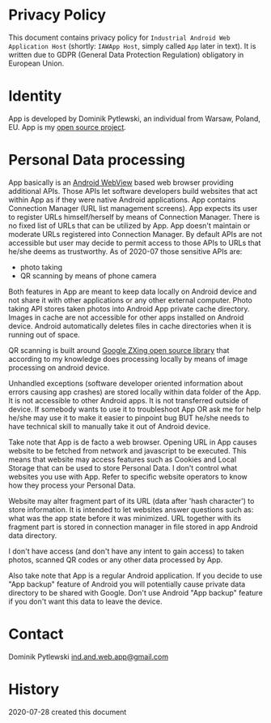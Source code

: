 # Privacy Policy

This document contains privacy policy for `Industrial Android Web Application Host` (shortly: `IAWApp Host`, simply called `App` later in text). It is written due to GDPR (General Data Protection Regulation) obligatory in European Union.

# Identity

App is developed by Dominik Pytlewski, an individual from Warsaw, Poland, EU. App is my [open source project](https://github.com/d-p-y/industrial-android-webapp-host).

# Personal Data processing

App basically is an [Android WebView](https://developer.android.com/reference/android/webkit/WebView) based web browser providing additional APIs. Those APIs let software developers build websites that act within App as if they were native Android applications. App contains Connection Manager (URL list management screens). App expects its user to register URLs himself/herself by means of Connection Manager. There is no fixed list of URLs that can be utilized by App. App doesn't maintain or moderate URLs registered into Connection Manager. By default APIs are not accessible but user may decide to permit access to those APIs to URLs that he/she deems as trustworthy. As of 2020-07 those sensitive APIs are: 
- photo taking 
- QR scanning by means of phone camera

Both features in App are meant to keep data locally on Android device and not share it with other applications or any other external computer. Photo taking API stores taken photos into Android App private cache directory. Images in cache are not accessible for other apps installed on Android device. Android automatically deletes files in cache directories when it is running out of space.

 QR scanning is built around [Google ZXing open source library](https://zxing.github.io/zxing/) that according to my knowledge does processing locally by means of image processing on android device. 

Unhandled exceptions (software developer oriented information about errors causing app crashes) are stored locally within data folder of the App. It is not accessible to other Android apps. It is not transferred outside of device. If somebody wants to use it to troubleshoot App OR ask me for help he/she may use it to make it easier to pinpoint bug BUT he/she needs to have technical skill to manually take it out of Android device.

Take note that App is de facto a web browser. Opening URL in App causes website to be fetched from network and javascript to be executed. This means that website may access features such as Cookies and Local Storage that can be used to store Personal Data. I don't control what websites you use with App. Refer to specific website operators to know how they process your Personal Data.

Website may alter fragment part of its URL (data after 'hash character') to store information. It is intended to let websites answer questions such as: what was the app state before it was minimized. URL together with its fragment part is stored in connection manager in file stored in app Android data directory.

I don't have access (and don't have any intent to gain access) to taken photos, scanned QR codes or any other data processed by App. 

Also take note that App is a regular Android application. If you decide to use "App backup" feature of Android you will potentially cause private data directory to be shared with Google. Don't use Android "App backup" feature if you don't want this data to leave the device.

# Contact

Dominik Pytlewski 
ind.and.web.app@gmail.com

# History

2020-07-28 created this document
